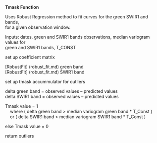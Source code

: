 **Tmask Function**  

Uses Robust Regression method to fit curves for the green SWIR1 and bands,  
for a given observation window.  

Inputs: dates, green and SWIR1 bands observations, median variogram values for  
green and SWIR1 bands, T_CONST  

set up coefficient matrix  

[RobustFit] (robust_fit.md) green band  
[RobustFit] (robust_fit.md) SWIR1 band  

set up tmask accummulator for outliers  

delta green band = observed values – predicted values  
delta SWIR1 band = observed values – predicted values  

Tmask value = 1  
&nbsp;&nbsp;&nbsp;&nbsp;where ( delta green band > median variogram green band * T_Const )  
&nbsp;&nbsp;&nbsp;&nbsp;or    ( delta SWIR1 band > median variogram SWIR1 band * T_Const )  

else Tmask value = 0  

return outliers  
